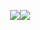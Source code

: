 
<p align="center">
<img src=https://64.media.tumblr.com/eb83205b49dcacdd767cdeac3feca51c/7a5e8cfdb33ac5cc-3a/s1280x1920/e09e2a2a59603c6dc15533af3909218373ef4275.pnj

  ![](https://komarev.com/ghpvc/?username=ashswagin&color=b4cbdb)  
 </p>
<p align="center">

  


